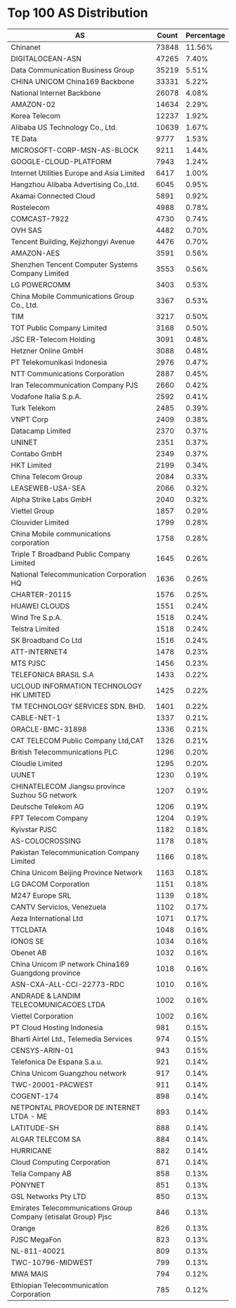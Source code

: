 # Top 100 AS Distribution
| AS | Count | Percentage |
|----|----|----|
| Chinanet | 73848 | 11.56% |
| DIGITALOCEAN-ASN | 47265 | 7.40% |
| Data Communication Business Group | 35219 | 5.51% |
| CHINA UNICOM China169 Backbone | 33331 | 5.22% |
| National Internet Backbone | 26078 | 4.08% |
| AMAZON-02 | 14634 | 2.29% |
| Korea Telecom | 12237 | 1.92% |
| Alibaba US Technology Co., Ltd. | 10639 | 1.67% |
| TE Data | 9777 | 1.53% |
| MICROSOFT-CORP-MSN-AS-BLOCK | 9211 | 1.44% |
| GOOGLE-CLOUD-PLATFORM | 7943 | 1.24% |
| Internet Utilities Europe and Asia Limited | 6417 | 1.00% |
| Hangzhou Alibaba Advertising Co.,Ltd. | 6045 | 0.95% |
| Akamai Connected Cloud | 5891 | 0.92% |
| Rostelecom | 4988 | 0.78% |
| COMCAST-7922 | 4730 | 0.74% |
| OVH SAS | 4482 | 0.70% |
| Tencent Building, Kejizhongyi Avenue | 4476 | 0.70% |
| AMAZON-AES | 3591 | 0.56% |
| Shenzhen Tencent Computer Systems Company Limited | 3553 | 0.56% |
| LG POWERCOMM | 3403 | 0.53% |
| China Mobile Communications Group Co., Ltd. | 3367 | 0.53% |
| TIM | 3217 | 0.50% |
| TOT Public Company Limited | 3168 | 0.50% |
| JSC ER-Telecom Holding | 3091 | 0.48% |
| Hetzner Online GmbH | 3088 | 0.48% |
| PT Telekomunikasi Indonesia | 2976 | 0.47% |
| NTT Communications Corporation | 2887 | 0.45% |
| Iran Telecommunication Company PJS | 2660 | 0.42% |
| Vodafone Italia S.p.A. | 2592 | 0.41% |
| Turk Telekom | 2485 | 0.39% |
| VNPT Corp | 2409 | 0.38% |
| Datacamp Limited | 2370 | 0.37% |
| UNINET | 2351 | 0.37% |
| Contabo GmbH | 2349 | 0.37% |
| HKT Limited | 2199 | 0.34% |
| China Telecom Group | 2084 | 0.33% |
| LEASEWEB-USA-SEA | 2066 | 0.32% |
| Alpha Strike Labs GmbH | 2040 | 0.32% |
| Viettel Group | 1857 | 0.29% |
| Clouvider Limited | 1799 | 0.28% |
| China Mobile communications corporation | 1758 | 0.28% |
| Triple T Broadband Public Company Limited | 1645 | 0.26% |
| National Telecommunication Corporation HQ | 1636 | 0.26% |
| CHARTER-20115 | 1576 | 0.25% |
| HUAWEI CLOUDS | 1551 | 0.24% |
| Wind Tre S.p.A. | 1518 | 0.24% |
| Telstra Limited | 1518 | 0.24% |
| SK Broadband Co Ltd | 1516 | 0.24% |
| ATT-INTERNET4 | 1478 | 0.23% |
| MTS PJSC | 1456 | 0.23% |
| TELEFONICA BRASIL S.A | 1433 | 0.22% |
| UCLOUD INFORMATION TECHNOLOGY HK LIMITED | 1425 | 0.22% |
| TM TECHNOLOGY SERVICES SDN. BHD. | 1401 | 0.22% |
| CABLE-NET-1 | 1337 | 0.21% |
| ORACLE-BMC-31898 | 1336 | 0.21% |
| CAT TELECOM Public Company Ltd,CAT | 1326 | 0.21% |
| British Telecommunications PLC | 1296 | 0.20% |
| Cloudie Limited | 1295 | 0.20% |
| UUNET | 1230 | 0.19% |
| CHINATELECOM Jiangsu province Suzhou 5G network | 1207 | 0.19% |
| Deutsche Telekom AG | 1206 | 0.19% |
| FPT Telecom Company | 1204 | 0.19% |
| Kyivstar PJSC | 1182 | 0.18% |
| AS-COLOCROSSING | 1178 | 0.18% |
| Pakistan Telecommunication Company Limited | 1166 | 0.18% |
| China Unicom Beijing Province Network | 1163 | 0.18% |
| LG DACOM Corporation | 1151 | 0.18% |
| M247 Europe SRL | 1139 | 0.18% |
| CANTV Servicios, Venezuela | 1102 | 0.17% |
| Aeza International Ltd | 1071 | 0.17% |
| TTCLDATA | 1048 | 0.16% |
| IONOS SE | 1034 | 0.16% |
| Obenet AB | 1032 | 0.16% |
| China Unicom IP network China169 Guangdong province | 1018 | 0.16% |
| ASN-CXA-ALL-CCI-22773-RDC | 1010 | 0.16% |
| ANDRADE & LANDIM TELECOMUNICACOES LTDA | 1002 | 0.16% |
| Viettel Corporation | 1002 | 0.16% |
| PT Cloud Hosting Indonesia | 981 | 0.15% |
| Bharti Airtel Ltd., Telemedia Services | 974 | 0.15% |
| CENSYS-ARIN-01 | 943 | 0.15% |
| Telefonica De Espana S.a.u. | 921 | 0.14% |
| China Unicom Guangzhou network | 917 | 0.14% |
| TWC-20001-PACWEST | 911 | 0.14% |
| COGENT-174 | 898 | 0.14% |
| NETPONTAL PROVEDOR DE INTERNET LTDA - ME | 893 | 0.14% |
| LATITUDE-SH | 888 | 0.14% |
| ALGAR TELECOM SA | 884 | 0.14% |
| HURRICANE | 882 | 0.14% |
| Cloud Computing Corporation | 871 | 0.14% |
| Telia Company AB | 858 | 0.13% |
| PONYNET | 851 | 0.13% |
| GSL Networks Pty LTD | 850 | 0.13% |
| Emirates Telecommunications Group Company (etisalat Group) Pjsc | 846 | 0.13% |
| Orange | 826 | 0.13% |
| PJSC MegaFon | 823 | 0.13% |
| NL-811-40021 | 809 | 0.13% |
| TWC-10796-MIDWEST | 799 | 0.13% |
| MWA MAIS | 794 | 0.12% |
| Ethiopian Telecommunication Corporation | 785 | 0.12% |
